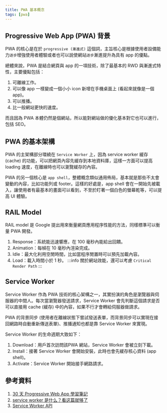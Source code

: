 ```yaml
---
title: PWA 基本概念
tags: [pwa]
---
```

## Progressive Web App (PWA) 背景
PWA 的核心是在於 `progressive (漸進式)` 這個詞，主旨核心是根據使用者設備能力`逐步`增強使用者體驗或者也可以說使網站`逐步`漸進提升為具有 app 的優點。

總體來說，PWA 是結合網頁與 app 的一項技術，除了最基本的 RWD 與漸進式特性，主要優點包括：  
1. 可離線工作。
2. 可以像 app 一樣變成一個小小 icon 新增在手機桌面上 (看起來就像是一個 app)。
3. 可以推播。
4. 比一般網站更快的速度。

而且因為 PWA 本體仍然是個網站，所以能對網站做的優化基本對它也可以進行，包括 SEO。

## PWA 的基本架構
PWA 的主架構部分環繞在 `Service Worker` 上，因為 service worker 緩存 (cache) 的功能，可以把網頁內容先緩存到本地資料庫，這樣一方面可以提高 loading 速度，在離線時也可以瀏覽緩存的內容。  

PWA 的另一個核心是 `app shell`，整體概念類似通用佈局，基本就是那些不太會變動的內容，比如功能列或 footer。這樣的好處是，app shell 會在一開始先被載入，讓使用者有最基本的畫面可以看到，不至於盯著一個白色的螢幕乾等，可以提高 UI 體驗。

## RAIL Model
RAIL model 是 Google 提出用來衡量網頁應用程序性能的方法，同樣標準可以衡量 PWA 開發。  
1. Response：系統能迅速響應，在 100 毫秒內能給出回饋。
2. Animation：每幀在 10 毫秒內渲染完成。
3. Idle：最大化利用空閒時間，比如當程序閒置時可以預先加載內容。
4. Load：載入時間小於 1 秒。
:::info
關於網站效能，還可以考慮 `Critical Render Path`
:::

## Service Worker
Service Worker 作為 PWA 技術的核心架構之一，其實扮演的角色是瀏覽器與伺服器的中間人。每次當瀏覽器發送請求，Service Worker 會先判斷這個請求是否可以直接用 cache (緩存) 中的內容，如果不行才會轉給伺服器做請求。  

PWA 的背景同步 (使用者在離線狀態下嘗試發送表單，而背景同步可以實現在接回網路時自動重新傳送表單)、推播通知也都是靠 Service Worker 來實現。

Service Worker 的生命週期大致如下：
1. Download：用戶首次訪問該PWA 網站，Service Worker 會被立刻下載。
2. Install：接著 Service Worker 會開始安裝，此時也會先緩存核心資料 (app shell)。
3. Activate：Service Worker 開始接手網路請求。

## 參考資料
1. [30 天 Progressive Web App 學習筆記](https://ithelp.ithome.com.tw/users/20071512/ironman/1222)
2. [service worker 是什么？看这篇就够了](https://zhuanlan.zhihu.com/p/115243059)
3. [Service Worker API](https://developer.mozilla.org/en-US/docs/Web/API/Service_Worker_API)
